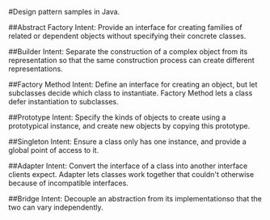 
#Design pattern samples in Java.


##Abstract Factory
Intent: Provide an interface for creating families of related or dependent objects without specifying their concrete classes.


##Builder
Intent: Separate the construction of a complex object from its representation so that the same construction process can create different representations.


##Factory Method
Intent: Define an interface for creating an object, but let subclasses decide which class to instantiate. Factory Method lets a class defer instantiation to subclasses.

##Prototype
Intent: Specify the kinds of objects to create using a prototypical instance, and create new objects by copying this prototype.

##Singleton
Intent: Ensure a class only has one instance, and provide a global point of access to it.

##Adapter
Intent: Convert the interface of a class into another interface clients expect. Adapter lets classes work together that couldn't otherwise because of incompatible interfaces.

##Bridge
Intent: Decouple an abstraction from its implementationso that the two can vary independently.
